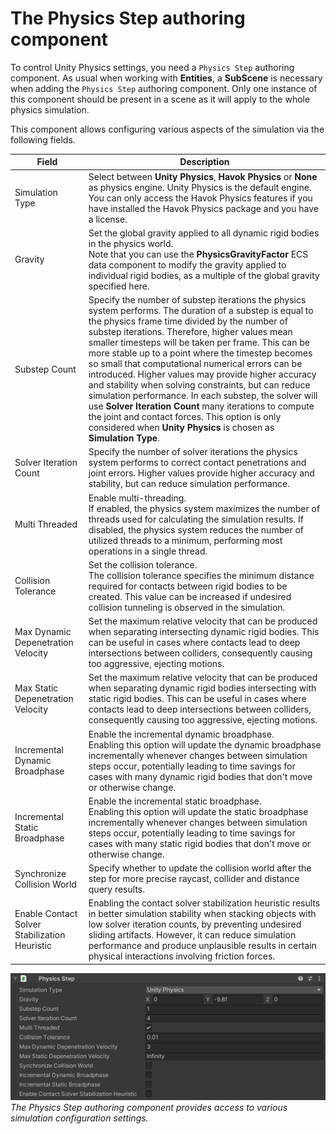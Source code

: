 # The Physics Step authoring component

To control Unity Physics settings, you need a `Physics Step` authoring component. As usual when working with **Entities**, a **SubScene** is necessary when adding the `Physics Step` authoring component. Only one instance of this component should be present in a scene as it will apply to the whole physics simulation.

This component allows configuring various aspects of the simulation via the following fields.

| Field                               | Description                                                                                                                                                                                                                                                                                                                                                                                                                                                                                                                                                                                                                                                                                                                         |
|-------------------------------------|-------------------------------------------------------------------------------------------------------------------------------------------------------------------------------------------------------------------------------------------------------------------------------------------------------------------------------------------------------------------------------------------------------------------------------------------------------------------------------------------------------------------------------------------------------------------------------------------------------------------------------------------------------------------------------------------------------------------------------------|
| Simulation Type                     | Select between **Unity Physics**, **Havok Physics** or **None** as physics engine. Unity Physics is the default engine.<br>You can only access the Havok Physics features if you have installed the Havok Physics package and you have a license.                                                                                                                                                                                                                                                                                                                                                                                                                                                                                   |
| Gravity                             | Set the global gravity applied to all dynamic rigid bodies in the physics world.<br>Note that you can use the **PhysicsGravityFactor** ECS data component to modify the gravity applied to individual rigid bodies, as a multiple of the global gravity specified here.                                                                                                                                                                                                                                                                                                                                                                                                                                                             |
| Substep Count                       | Specify the number of substep iterations the physics system performs. The duration of a substep is equal to the physics frame time divided by the number of substep iterations. Therefore, higher values mean smaller timesteps will be taken per frame. This can be more stable up to a point where the timestep becomes so small that computational numerical errors can be introduced. Higher values may provide higher accuracy and stability when solving constraints, but can reduce simulation performance. In each substep, the solver will use **Solver Iteration Count** many iterations to compute the joint and contact forces. This option is only considered when **Unity Physics** is chosen as **Simulation Type**. |
| Solver Iteration Count              | Specify the number of solver iterations the physics system performs to correct contact penetrations and joint errors. Higher values provide higher accuracy and stability, but can reduce simulation performance.                                                                                                                                                                                                                                                                                                                                                                                                                                                                                                                   |
| Multi Threaded                      | Enable multi-threading.<br>If enabled, the physics system maximizes the number of threads used for calculating the simulation results. If disabled, the physics system reduces the number of utilized threads to a minimum, performing most operations in a single thread.                                                                                                                                                                                                                                                                                                                                                                                                                                                          |
| Collision Tolerance                 | Set the collision tolerance.<br> The collision tolerance specifies the minimum distance required for contacts between rigid bodies to be created. This value can be increased if undesired collision tunneling is observed in the simulation.                                                                                                                                                                                                                                                                                                                                                                                                                                                                                       |
| Max Dynamic Depenetration Velocity  | Set the maximum relative velocity that can be produced when separating intersecting dynamic rigid bodies. This can be useful in cases where contacts lead to deep intersections between colliders, consequently causing too aggressive, ejecting motions.                                                                                                                                                                                                                                                                                                                                                                                                                                                                           |
| Max Static Depenetration Velocity   | Set the maximum relative velocity that can be produced when separating dynamic rigid bodies intersecting with static rigid bodies. This can be useful in cases where contacts lead to deep intersections between colliders, consequently causing too aggressive, ejecting motions.                                                                                                                                                                                                                                                                                                                                                                                                                                                  |
| Incremental Dynamic Broadphase      | Enable the incremental dynamic broadphase.<br>Enabling this option will update the dynamic broadphase incrementally whenever changes between simulation steps occur, potentially leading to time savings for cases with many dynamic rigid bodies that don't move or otherwise change.                                                                                                                                                                                                                                                                                                                                                                                                                                              |
| Incremental Static Broadphase       | Enable the incremental static broadphase.<br> Enabling this option will update the static broadphase incrementally whenever changes between simulation steps occur, potentially leading to time savings for cases with many static rigid bodies that don't move or otherwise change.                                                                                                                                                                                                                                                                                                                                                                                                                                                |
| Synchronize Collision World         | Specify whether to update the collision world after the step for more precise raycast, collider and distance query results.                                                                                                                                                                                                                                                                                                                                                                                                                                                                                                                                                                                                         |
| Enable Contact Solver Stabilization Heuristic | Enabling the contact solver stabilization heuristic results in better simulation stability when stacking objects with low solver iteration counts, by preventing undesired sliding artifacts. However, it can reduce simulation performance and produce unplausible results in certain physical interactions involving friction forces.                                                                                                                                                                                                                                                                                                                                                                                   |

![collider_cast](images/physics-step.png)<br/>_The Physics Step authoring component provides access to various simulation configuration settings._
